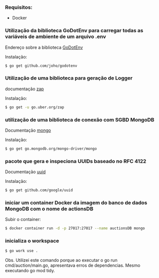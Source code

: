 ### Requisitos:
* Docker
  
### Utilização da biblioteca GoDotEnv para carregar todas as variáveis de ambiente de um arquivo .env
Endereço sobre a biblioteca [GoDotEnv](https://github.com/joho/godotenv)

Instalação:
```bash
$ go get github.com/joho/godotenv
```

### Utilização de uma biblioteca para geração de Logger
documentação [zap](https://pkg.go.dev/go.uber.org/zap#section-readme)

Instalação:
```bash
$ go get -u go.uber.org/zap
```

### utilização de uma biblioteca de conexão com SGBD MongoDB
Documentação [mongo](https://pkg.go.dev/go.mongodb.org/mongo-driver/mongo)

Instalação:
```bash
$ go get go.mongodb.org/mongo-driver/mongo
```

### pacote que gera e inspeciona UUIDs baseado no RFC 4122
Documentação [uuid](https://pkg.go.dev/github.com/google/uuid)

Instalação:
```bash
$ go get github.com/google/uuid
```

### iniciar um container Docker da imagem do banco de dados MongoDB com o nome de actionsDB

Subir o container:
```bash
$ docker container run -d -p 27017:27017 --name auctionsDB mongo
```

### inicializa o workspace
```bash
$ go work use .
```
Obs. Utilizei este comando porque ao executar o go run cmd/auction/main.go, apresentava erros de dependencias. Mesmo executando go mod tidy.